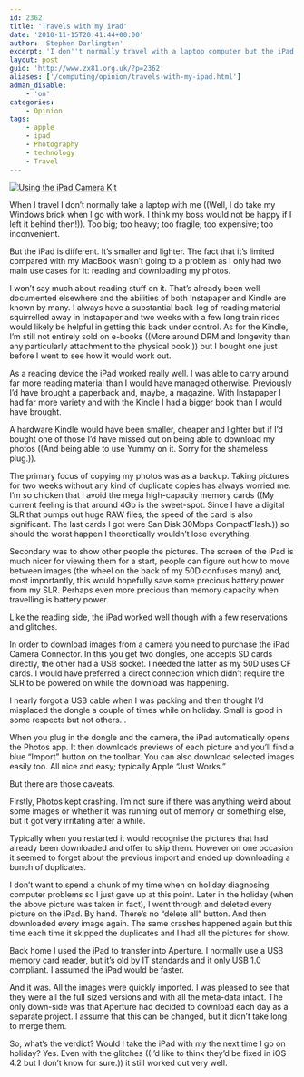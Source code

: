 ```yaml
---
id: 2362
title: 'Travels with my iPad'
date: '2010-11-15T20:41:44+00:00'
author: 'Stephen Darlington'
excerpt: 'I don''t normally travel with a laptop computer but the iPad is a bit different. Here''s how I got on with it when I recently spent two weeks in Japan.'
layout: post
guid: 'http://www.zx81.org.uk/?p=2362'
aliases: ['/computing/opinion/travels-with-my-ipad.html']
adman_disable:
    - 'on'
categories:
    - Opinion
tags:
    - apple
    - ipad
    - Photography
    - technology
    - Travel
---
```


[![Using the iPad Camera Kit](https://i0.wp.com/farm2.staticflickr.com/1069/5162640424_56590d3db8.jpg?resize=500%2C374)](http://www.flickr.com/photos/stephendarlington/5162640424/ "Using the iPad Camera Kit by stephendarlington, on Flickr")

When I travel I don’t normally take a laptop with me ((Well, I do take my Windows brick when I go with work. I think my boss would not be happy if I left it behind then!)). Too big; too heavy; too fragile; too expensive; too inconvenient.

But the iPad is different. It’s smaller and lighter. The fact that it’s limited compared with my MacBook wasn’t going to a problem as I only had two main use cases for it: reading and downloading my photos.

I won’t say much about reading stuff on it. That’s already been well documented elsewhere and the abilities of both Instapaper and Kindle are known by many. I always have a substantial back-log of reading material squirrelled away in Instapaper and two weeks with a few long train rides would likely be helpful in getting this back under control. As for the Kindle, I’m still not entirely sold on e-books ((More around DRM and longevity than any particularly attachment to the physical book.)) but I bought one just before I went to see how it would work out.

As a reading device the iPad worked really well. I was able to carry around far more reading material than I would have managed otherwise. Previously I’d have brought a paperback and, maybe, a magazine. With Instapaper I had far more variety and with the Kindle I had a bigger book than I would have brought.

A hardware Kindle would have been smaller, cheaper and lighter but if I’d bought one of those I’d have missed out on being able to download my photos ((And being able to use Yummy on it. Sorry for the shameless plug.)).

The primary focus of copying my photos was as a backup. Taking pictures for two weeks without any kind of duplicate copies has always worried me. I’m so chicken that I avoid the mega high-capacity memory cards ((My current feeling is that around 4Gb is the sweet-spot. Since I have a digital SLR that pumps out huge RAW files, the speed of the card is also significant. The last cards I got were San Disk 30Mbps CompactFlash.)) so should the worst happen I theoretically wouldn’t lose everything.

Secondary was to show other people the pictures. The screen of the iPad is much nicer for viewing them for a start, people can figure out how to move between images (the wheel on the back of my 50D confuses many) and, most importantly, this would hopefully save some precious battery power from my SLR. Perhaps even more precious than memory capacity when travelling is battery power.

Like the reading side, the iPad worked well though with a few reservations and glitches.

In order to download images from a camera you need to purchase the iPad Camera Connector. In this you get two dongles, one accepts SD cards directly, the other had a USB socket. I needed the latter as my 50D uses CF cards. I would have preferred a direct connection which didn’t require the SLR to be powered on while the download was happening.

I nearly forgot a USB cable when I was packing and then thought I’d misplaced the dongle a couple of times while on holiday. Small is good in some respects but not others…

When you plug in the dongle and the camera, the iPad automatically opens the Photos app. It then downloads previews of each picture and you’ll find a blue “Import” button on the toolbar. You can also download selected images easily too. All nice and easy; typically Apple “Just Works.”

But there are those caveats.

Firstly, Photos kept crashing. I’m not sure if there was anything weird about some images or whether it was running out of memory or something else, but it got very irritating after a while.

Typically when you restarted it would recognise the pictures that had already been downloaded and offer to skip them. However on one occasion it seemed to forget about the previous import and ended up downloading a bunch of duplicates.

I don’t want to spend a chunk of my time when on holiday diagnosing computer problems so I just gave up at this point. Later in the holiday (when the above picture was taken in fact), I went through and deleted every picture on the iPad. By hand. There’s no “delete all” button. And then downloaded every image again. The same crashes happened again but this time each time it skipped the duplicates and I had all the pictures for show.

Back home I used the iPad to transfer into Aperture. I normally use a USB memory card reader, but it’s old by IT standards and it only USB 1.0 compliant. I assumed the iPad would be faster.

And it was. All the images were quickly imported. I was pleased to see that they were all the full sized versions and with all the meta-data intact. The only down-side was that Aperture had decided to download each day as a separate project. I assume that this can be changed, but it didn’t take long to merge them.

So, what’s the verdict? Would I take the iPad with my the next time I go on holiday? Yes. Even with the glitches ((I’d like to think they’d be fixed in iOS 4.2 but I don’t know for sure.)) it still worked out very well.